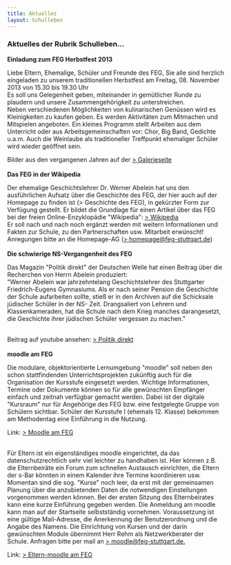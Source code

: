 ```yaml
---
title: Aktuelles
layout: Schulleben
---
```

<h3>Aktuelles der Rubrik Schulleben...</h3>
<b>Einladung zum FEG Herbstfest 2013</b>
<p>
	Liebe Eltern, Ehemalige, Schüler und Freunde des FEG, Sie alle sind herzlich eingeladen zu unserem traditionellen Herbstfest am Freitag, 08. November 2013 von 15.30 bis 19.30 Uhr <br>
	Es soll uns Gelegenheit geben, miteinander in gemütlicher Runde zu plaudern und unsere Zusammengehörigkeit zu unterstreichen. <br>
	Neben verschiedenen Möglichkeiten von kulinarischen Genüssen wird es Kleinigkeiten zu kaufen geben. Es werden Aktivitäten zum Mitmachen und Mitspielen angeboten. Ein kleines Programm stellt Arbeiten aus dem Unterricht oder aus Arbeitsgemeinschaften vor: Chor, Big Band, Gedichte u.a.m. Auch die Weinlaube als traditioneller Treffpunkt ehemaliger Schüler wird wieder geöffnet sein.
</p>
 Bilder aus den vergangenen Jahren auf der <a href="http://www.feg-stuttgart.de/html/galerie/herbstfest10.html">> Galerieseite</a>
<br>
<br>
<b>Das FEG in der Wikipedia</b>
<p>
	Der ehemalige Geschichtslehrer Dr. Werner Abelein hat uns den ausführlichen Aufsatz über die Geschichte des FEG, der hier auch auf der Homepage zu finden ist (> Geschichte des FEG), in gekürzter Form zur Verfügung gestellt. Er bildet die Grundlage für einen Artikel über das FEG bei der freien Online-Enzyklopädie "Wikipedia": <a href="http://de.wikipedia.org/wiki/Friedrich-Eugens-Gymnasium_Stuttgart">> Wikipedia</a>
	<br>
	Er soll nach und nach noch ergänzt werden mit weitern Informationen und Fakten zur Schule, zu den Partnerschaften usw. Mitarbeit erwünscht! Anregungen bitte an die Homepage-AG (<a href="mailto::homepage@feg-stuttgart.de">> homepage@feg-stuttgart.de</a>) <br>
	<br>
	<b>Die schwierige NS-Vergangenheit des FEG</b>
	<p>
		Das Magazin "Politik direkt" der Deutschen Welle hat einen Beitrag über die Recherchen von Herrn Abelein produziert: <br>
		"Werner Abelein war jahrzehntelang Geschichtslehrer des Stuttgarter Friedrich-Eugens Gymnasiums. Als er nach seiner Pension die Geschichte der Schule aufarbeiten sollte, stieß er in den Archiven auf die Schicksale jüdischer Schüler in der NS- Zeit. Drangsaliert von Lehrern und Klassenkameraden, hat die Schule nach dem Krieg manches darangesetzt, die Geschichte ihrer jüdischen Schüler vergessen zu machen."
	</p>
	<br>
	Beitrag auf youtube ansehen: <a href="http://www.youtube.com/watch?v=_nnhNZV8Lqk">> Politik direkt</a>
	<br>
	<br>
	<b>moodle am FEG</b>
	<p>
		Die modulare, objektorientierte Lernumgebung "moodle" soll neben den schon stattfindenden Unterrichtsprojekten zukünftig auch für die Organisation der Kursstufe eingesetzt werden. Wichtige Informationen, Termine oder Dokumente können so für alle gewünschten Empfänger einfach und zeitnah verfügbar gemacht werden. Dabei ist der digitale "Kursraum" nur für Angehörige des FEG bzw. eine festgelegte Gruppe von Schülern sichtbar. Schüler der Kursstufe I (ehemals 12. Klasse) bekommen am Methodentag eine Einführung in die Nutzung.
	</p>
	 Link: <a href="http://moodle.feg-stuttgart.de/moodle">> Moodle am FEG</a>
	<br>
	<br>
	<p>
		Für Eltern ist ein eigenständiges moodle eingerichtet, da das datenschutzrechtlich sehr viel leichter zu handhaben ist. Hier können z.B. die Elternbeiräte ein Forum zum schnellen Austausch einrichten, die Eltern der s-Bar könnten in einem Kalender ihre Termine koordinieren usw. Momentan sind die sog. "Kurse" noch leer, da erst mit der gemeinsamen Planung über die anzubietenden Daten die notwendigen Einstellungen vorgenommen werden können. Bei der ersten Sitzung des Elternbeirates kann eine kurze Einführung gegeben werden. Die Anmeldung am moodle kann man auf der Startseite selbstständig vornehmen. Voraussetzung ist eine gültige Mail-Adresse, die Anerkennung der Benutzerordnung und die Angabe des Namens. Die EInrichtung von Kursen und der darin gewünschten Module übernimmt Herr Rehm als Netzwerkberater der Schule. Anfragen bitte per mail an <a href="mailto::moodle@feg-stuttgart.de">> moodle@feg-stuttgart.de.</a>
	</p>
	 Link: <a href="http://eltern-moodle.feg-stuttgart.de/moodle">> Eltern-moodle am FEG</a>
